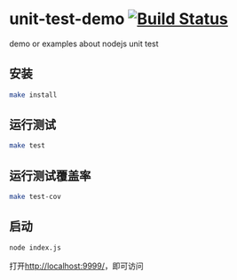 unit-test-demo [![Build Status](https://travis-ci.org/christineRR/unit-test-demo.svg?branch=master)](https://travis-ci.org/christineRR/unit-test-demo)
==============

demo or examples about nodejs unit test

## 安装
```bash
make install
```

## 运行测试
```bash
make test
```

## 运行测试覆盖率

```bash
make test-cov
```

## 启动
```bash
node index.js
```

打开[http://localhost:9999/](http://localhost:9999/)，即可访问
